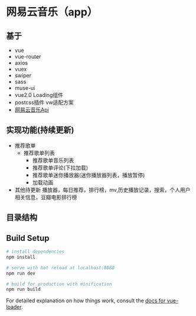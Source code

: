 # 网易云音乐（app）
## 基于<br>
* vue 
* vue-router 
* axios 
* vuex
* swiper
* sass
* muse-ui
* vue2.0 Loading组件
* postcss插件 vw适配方案
* [网易云音乐Api](https://binaryify.github.io/NeteaseCloudMusicApi/#/)
## 实现功能(持续更新)
* 推荐歌单
  * 推荐歌单列表
    * 推荐歌单音乐列表
    * 推荐歌单评论(下拉加载)
    * 推荐歌单迷你播放器(迷你播放器列表，播放暂停)
    * 加载动画
* 其他待更新 播放器，每日推荐，排行榜，mv,历史播放记录，搜索，个人用户相关信息，豆瓣电影排行榜
## 目录结构
## Build Setup

``` bash
# install dependencies
npm install

# serve with hot reload at localhost:8080
npm run dev

# build for production with minification
npm run build
```

For detailed explanation on how things work, consult the [docs for vue-loader](http://vuejs.github.io/vue-loader).
